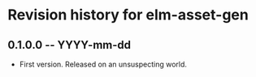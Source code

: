 # Revision history for elm-asset-gen

## 0.1.0.0 -- YYYY-mm-dd

* First version. Released on an unsuspecting world.
